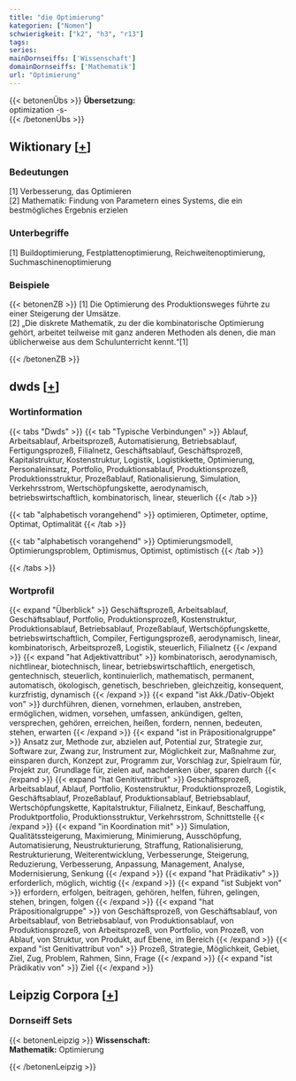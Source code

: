 ```yaml
---
title: "die Optimierung"
kategorien: ["Nomen"]
schwierigkeit: ["k2", "h3", "r13"]
tags:
series:
mainDornseiffs: ['Wissenschaft']
domainDornseiffs: ['Mathematik']
url: "Optimierung"
---
```


{{< betonenÜbs >}}
**Übersetzung:**  
optimization -s-  
{{< /betonenÜbs >}}

## Wiktionary [[+](https://de.wiktionary.org/wiki/Optimierung)]

### Bedeutungen
[1] Verbesserung, das Optimieren  
[2] Mathematik: Findung von Parametern eines Systems, die ein bestmögliches Ergebnis erzielen  

### Unterbegriffe
[1] Buildoptimierung, Festplattenoptimierung, Reichweitenoptimierung, Suchmaschinenoptimierung  

### Beispiele
{{< betonenZB >}}
[1] Die Optimierung des Produktionsweges führte zu einer Steigerung der Umsätze.  
[2] „Die diskrete Mathematik, zu der die kombinatorische Optimierung gehört, arbeitet teilweise mit ganz anderen Methoden als denen, die man üblicherweise aus dem Schulunterricht kennt.“[1]  

{{< /betonenZB >}}


## dwds [[+](https://www.dwds.de/wb/Optimierung)]

### Wortinformation
{{< tabs "Dwds" >}}
{{< tab "Typische Verbindungen" >}}
Ablauf, Arbeitsablauf, Arbeitsprozeß, Automatisierung, Betriebsablauf, Fertigungsprozeß, Filialnetz, Geschäftsablauf, Geschäftsprozeß, Kapitalstruktur, Kostenstruktur, Logistik, Logistikkette, Optimierung, Personaleinsatz, Portfolio, Produktionsablauf, Produktionsprozeß, Produktionsstruktur, Prozeßablauf, Rationalisierung, Simulation, Verkehrsstrom, Wertschöpfungskette, aerodynamisch, betriebswirtschaftlich, kombinatorisch, linear, steuerlich
{{< /tab >}}

{{< tab "alphabetisch vorangehend" >}}
optimieren, Optimeter, optime, Optimat, Optimalität
{{< /tab >}}

{{< tab "alphabetisch vorangehend" >}}
Optimierungsmodell, Optimierungsproblem, Optimismus, Optimist, optimistisch
{{< /tab >}}

{{< /tabs >}}

### Wortprofil
{{< expand "Überblick" >}} Geschäftsprozeß, Arbeitsablauf, Geschäftsablauf, Portfolio, Produktionsprozeß, Kostenstruktur, Produktionsablauf, Betriebsablauf, Prozeßablauf, Wertschöpfungskette, betriebswirtschaftlich, Compiler, Fertigungsprozeß, aerodynamisch, linear, kombinatorisch, Arbeitsprozeß, Logistik, steuerlich, Filialnetz {{< /expand >}}
{{< expand "hat Adjektivattribut" >}} kombinatorisch, aerodynamisch, nichtlinear, biotechnisch, linear, betriebswirtschaftlich, energetisch, gentechnisch, steuerlich, kontinuierlich, mathematisch, permanent, automatisch, ökologisch, genetisch, beschrieben, gleichzeitig, konsequent, kurzfristig, dynamisch {{< /expand >}}
{{< expand "ist Akk./Dativ-Objekt von" >}} durchführen, dienen, vornehmen, erlauben, anstreben, ermöglichen, widmen, vorsehen, umfassen, ankündigen, gelten, versprechen, gehören, erreichen, heißen, fordern, nennen, bedeuten, stehen, erwarten {{< /expand >}}
{{< expand "ist in Präpositionalgruppe" >}} Ansatz zur, Methode zur, abzielen auf, Potential zur, Strategie zur, Software zur, Zwang zur, Instrument zur, Möglichkeit zur, Maßnahme zur, einsparen durch, Konzept zur, Programm zur, Vorschlag zur, Spielraum für, Projekt zur, Grundlage für, zielen auf, nachdenken über, sparen durch {{< /expand >}}
{{< expand "hat Genitivattribut" >}} Geschäftsprozeß, Arbeitsablauf, Ablauf, Portfolio, Kostenstruktur, Produktionsprozeß, Logistik, Geschäftsablauf, Prozeßablauf, Produktionsablauf, Betriebsablauf, Wertschöpfungskette, Kapitalstruktur, Filialnetz, Einkauf, Beschaffung, Produktportfolio, Produktionsstruktur, Verkehrsstrom, Schnittstelle {{< /expand >}}
{{< expand "in Koordination mit" >}} Simulation, Qualitätssteigerung, Maximierung, Minimierung, Ausschöpfung, Automatisierung, Neustrukturierung, Straffung, Rationalisierung, Restrukturierung, Weiterentwicklung, Verbesserunge, Steigerung, Reduzierung, Verbesserung, Anpassung, Management, Analyse, Modernisierung, Senkung {{< /expand >}}
{{< expand "hat Prädikativ" >}} erforderlich, möglich, wichtig {{< /expand >}}
{{< expand "ist Subjekt von" >}} erfordern, erfolgen, beitragen, gehören, helfen, führen, gelingen, stehen, bringen, folgen {{< /expand >}}
{{< expand "hat Präpositionalgruppe" >}} von Geschäftsprozeß, von Geschäftsablauf, von Arbeitsablauf, von Betriebsablauf, von Produktionsablauf, von Produktionsprozeß, von Arbeitsprozeß, von Portfolio, von Prozeß, von Ablauf, von Struktur, von Produkt, auf Ebene, im Bereich {{< /expand >}}
{{< expand "ist Genitivattribut von" >}} Prozeß, Strategie, Möglichkeit, Gebiet, Ziel, Zug, Problem, Rahmen, Sinn, Frage {{< /expand >}}
{{< expand "ist Prädikativ von" >}} Ziel {{< /expand >}}

## Leipzig Corpora [[+](https://corpora.uni-leipzig.de/en/res?word=Optimierung&corpusId=deu_newscrawl-public_2018)]

### Dornseiff Sets
{{< betonenLeipzig >}}
**Wissenschaft:**  
**Mathematik:** Optimierung  

{{< /betonenLeipzig >}}
